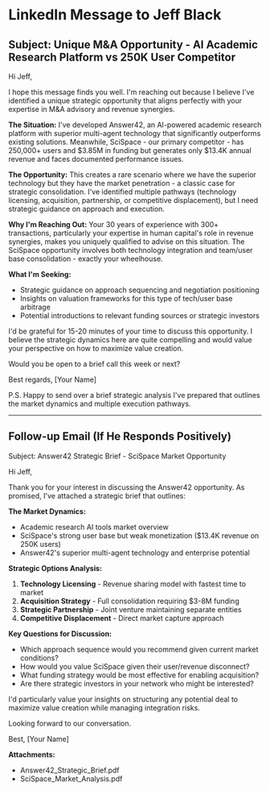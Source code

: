# LinkedIn Message to Jeff Black

## Subject: Unique M&A Opportunity - AI Academic Research Platform vs 250K User Competitor

Hi Jeff,

I hope this message finds you well. I'm reaching out because I believe I've identified a unique strategic opportunity that aligns perfectly with your expertise in M&A advisory and revenue synergies.

**The Situation:** I've developed Answer42, an AI-powered academic research platform with superior multi-agent technology that significantly outperforms existing solutions. Meanwhile, SciSpace - our primary competitor - has 250,000+ users and $3.85M in funding but generates only $13.4K annual revenue and faces documented performance issues.

**The Opportunity:** This creates a rare scenario where we have the superior technology but they have the market penetration - a classic case for strategic consolidation. I've identified multiple pathways (technology licensing, acquisition, partnership, or competitive displacement), but I need strategic guidance on approach and execution.

**Why I'm Reaching Out:** Your 30 years of experience with 300+ transactions, particularly your expertise in human capital's role in revenue synergies, makes you uniquely qualified to advise on this situation. The SciSpace opportunity involves both technology integration and team/user base consolidation - exactly your wheelhouse.

**What I'm Seeking:**

- Strategic guidance on approach sequencing and negotiation positioning
- Insights on valuation frameworks for this type of tech/user base arbitrage
- Potential introductions to relevant funding sources or strategic investors

I'd be grateful for 15-20 minutes of your time to discuss this opportunity. I believe the strategic dynamics here are quite compelling and would value your perspective on how to maximize value creation.

Would you be open to a brief call this week or next?

Best regards,
[Your Name]

P.S. Happy to send over a brief strategic analysis I've prepared that outlines the market dynamics and multiple execution pathways.

---

## Follow-up Email (If He Responds Positively)

Subject: Answer42 Strategic Brief - SciSpace Market Opportunity

Hi Jeff,

Thank you for your interest in discussing the Answer42 opportunity. As promised, I've attached a strategic brief that outlines:

**The Market Dynamics:**

- Academic research AI tools market overview
- SciSpace's strong user base but weak monetization ($13.4K revenue on 250K users)
- Answer42's superior multi-agent technology and enterprise potential

**Strategic Options Analysis:**

1. **Technology Licensing** - Revenue sharing model with fastest time to market
2. **Acquisition Strategy** - Full consolidation requiring $3-8M funding
3. **Strategic Partnership** - Joint venture maintaining separate entities
4. **Competitive Displacement** - Direct market capture approach

**Key Questions for Discussion:**

- Which approach sequence would you recommend given current market conditions?
- How would you value SciSpace given their user/revenue disconnect?
- What funding strategy would be most effective for enabling acquisition?
- Are there strategic investors in your network who might be interested?

I'd particularly value your insights on structuring any potential deal to maximize value creation while managing integration risks.

Looking forward to our conversation.

Best,
[Your Name]

**Attachments:**

- Answer42_Strategic_Brief.pdf
- SciSpace_Market_Analysis.pdf
